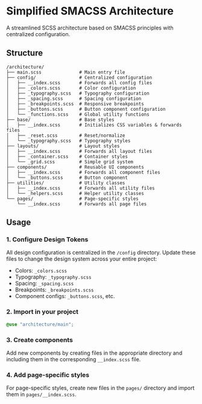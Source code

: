 # Simplified SMACSS Architecture

A streamlined SCSS architecture based on SMACSS principles with centralized configuration.

## Structure

```
/architecture/
├── main.scss              # Main entry file
├── config/                # Centralized configuration
│   ├── __index.scss       # Forwards all config files
│   ├── _colors.scss       # Color configuration
│   ├── _typography.scss   # Typography configuration
│   ├── _spacing.scss      # Spacing configuration
│   ├── _breakpoints.scss  # Responsive breakpoints
│   ├── _buttons.scss      # Button component configuration
│   └── _functions.scss    # Global utility functions
├── base/                  # Base styles
│   ├── __index.scss       # Initializes CSS variables & forwards files
│   ├── _reset.scss        # Reset/normalize
│   └── _typography.scss   # Typography styles
├── layouts/               # Layout styles
│   ├── __index.scss       # Forwards all layout files
│   ├── _container.scss    # Container styles
│   └── _grid.scss         # Simple grid system
├── components/            # Reusable UI components
│   ├── __index.scss       # Forwards all component files
│   └── _buttons.scss      # Button component
├── utilities/             # Utility classes
│   ├── __index.scss       # Forwards all utility files
│   └── _helpers.scss      # Helper utility classes
└── pages/                 # Page-specific styles
    └── __index.scss       # Forwards all page files
```

## Usage

### 1. Configure Design Tokens

All design configuration is centralized in the `/config` directory. Update these files to change the design system across your entire project:

- Colors: `_colors.scss`
- Typography: `_typography.scss`
- Spacing: `_spacing.scss`
- Breakpoints: `_breakpoints.scss`
- Component configs: `_buttons.scss`, etc.

### 2. Import in your project

```scss
@use "architecture/main";
```

### 3. Create components

Add new components by creating files in the appropriate directory and including them in the corresponding `__index.scss` file.

### 4. Add page-specific styles

For page-specific styles, create new files in the `pages/` directory and import them in `pages/__index.scss`.
